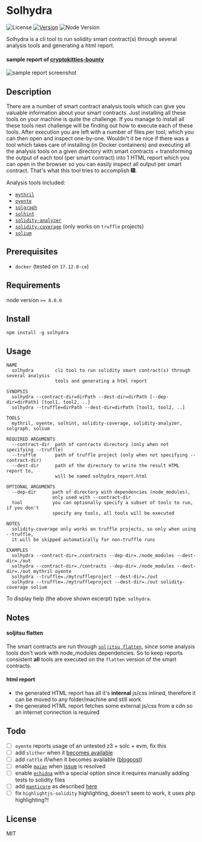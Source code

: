 # Solhydra

![License](https://img.shields.io/github/license/BlockChainCompany/solhydra.svg?style=flat-square)
[![Version](https://img.shields.io/npm/v/solhydra.svg?style=flat-square&label=version)](https://www.npmjs.org/package/solhydra)
![Node Version](https://img.shields.io/node/v/solhydra.svg?label=node%20version)

Solhydra is a cli tool to run solidity smart contract(s) through several analysis tools and generating a html report.

#### sample report of [cryptokitties-bounty](https://github.com/axiomzen/cryptokitties-bounty)

![sample report screenshot](https://github.com/BlockChainCompany/solhydra/raw/master/sample_report_screenshot.png)

## Description

There are a number of smart contract analysis tools which can give you valuable information about
your smart contracts. Just installing all these tools on your machine is quite the challenge.
If you manage to install all these tools next challenge will be finding out how to execute each of
these tools. After execution you are left with a number of files per tool, which you can then open
and inspect one-by-one. Wouldn't it be nice if there was a tool which takes care of installing (in Docker containers)
and executing all the analysis tools on a given directory with smart contracts + transforming the output
of each tool (per smart contract) into 1 HTML report which you can open in the browser so you can easily
inspect all output per smart contract. That's what this tool tries to accomplish 🎆.

Analysis tools included:
- [`mythril`](https://github.com/ConsenSys/mythril)
- [`oyente`](https://github.com/melonproject/oyente)
- [`solgraph`](https://github.com/raineorshine/solgraph)
- [`solhint`](https://github.com/protofire/solhint)
- [`solidity-analyzer`](https://github.com/quantstamp/solidity-analyzer)
- [`solidity-coverage`](https://github.com/sc-forks/solidity-coverage) (only works on `truffle` projects)
- [`solium`](https://github.com/duaraghav8/Solium)

## Prerequisites

- `docker` (tested on `17.12.0-ce`)

## Requirements

node version `>= 8.0.0`

## Install

`npm install -g solhydra`

## Usage

```
NAME
  solhydra        cli tool to run solidity smart contract(s) through several analysis
                  tools and generating a html report

SYNOPSIS
  solhydra --contract-dir=dirPath --dest-dir=dirPath [--dep-dir=dirPath] [tool1, tool2, ..]
  solhydra --truffle=dirPath --dest-dir=dirPath [tool1, tool2, ..]

TOOLS
  mythril, oyente, solhint, solidity-coverage, solidity-analyzer, solgraph, solium

REQUIRED ARGUMENTS
  --contract-dir  path of contracts directory (only when not specifying --truffle)
  --truffle       path of truffle project (only when not specifying --contract-dir)
  --dest-dir      path of the directory to write the result HTML report to,
                  will be named solhydra_report.html

OPTIONAL ARGUMENTS
  --dep-dir      path of directory with dependencies (node_modules),
                 only used with --contract-dir
  tool           you can optionally specify a subset of tools to run, if you don't
                 specify any tools, all tools will be executed

NOTES
  solidity-coverage only works on truffle projects, so only when using --truffle,
  it will be skipped automatically for non-truffle runs

EXAMPLES
  solhydra --contract-dir=./contracts --dep-dir=./node_modules --dest-dir=./out
  solhydra --contract-dir=./contracts --dep-dir=./node_modules --dest-dir=./out mythril oyente
  solhydra --truffle=./mytruffleproject --dest-dir=./out
  solhydra --truffle=./mytruffleproject --dest-dir=./out solidity-coverage solium
```

To display help (the above shown excerpt) type: `solhydra`.

## Notes

#### soljitsu flatten

The smart contracts are run through [`soljitsu flatten`](https://github.com/BlockChainCompany/soljitsu#feature-flatten),
since some analysis tools don't work with node_modules dependencies. So to keep reports consistent **all** tools are
executed on the `flatten` version of the smart contracts.

#### html report

- the generated HTML report has all it's **internal** js/css inlined, therefore it can be moved to any folder/machine and still work
- the generated HTML report fetches some external js/css from a cdn so an internet connection is required

## Todo

- [ ] `oyente` reports usage of an untested z3 + solc + evm, fix this
- [ ] add `slither` when it [becomes available](https://blog.trailofbits.com/2018/03/23/use-our-suite-of-ethereum-security-tools/)
- [ ] add `rattle` if/when it becomes available ([blogpost](https://blog.trailofbits.com/2018/03/23/use-our-suite-of-ethereum-security-tools/))
- [ ] enable [`maian`](https://github.com/MAIAN-tool/MAIAN) when [issue](https://github.com/MAIAN-tool/MAIAN/issues/10) is resolved
- [ ] enable [`echidna`](https://github.com/trailofbits/echidna) with a special option since it requires manually adding tests to solidity files
- [ ] add [`manticore`](https://github.com/trailofbits/manticore) as described [here](https://blog.trailofbits.com/2018/03/23/use-our-suite-of-ethereum-security-tools/)
- [ ] fix `highlightjs-solidity` highlighting, doesn't seem to work, it uses php highlighting?!

## License

MIT
